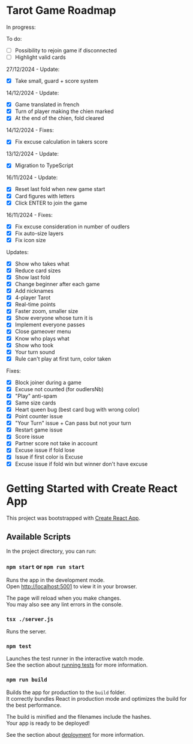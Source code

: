 # Tarot Game Roadmap

In progress:

To do:
- [ ] Possibility to rejoin game if disconnected
- [ ] Highlight valid cards

27/12/2024 - Update:
- [X] Take small, guard + score system

14/12/2024 - Update:
- [X] Game translated in french
- [X] Turn of player making the chien marked
- [X] At the end of the chien, fold cleared

14/12/2024 - Fixes:
- [X] Fix excuse calculation in takers score

13/12/2024 - Update:
- [X] Migration to TypeScript

16/11/2024 - Update:
- [X] Reset last fold when new game start
- [X] Card figures with letters
- [X] Click ENTER to join the game

16/11/2024 - Fixes:
- [X] Fix excuse consideration in number of oudlers
- [X] Fix auto-size layers
- [X] Fix icon size

Updates:
- [X] Show who takes what
- [X] Reduce card sizes
- [X] Show last fold
- [X] Change beginner after each game
- [X] Add nicknames
- [X] 4-player Tarot
- [X] Real-time points
- [X] Faster zoom, smaller size
- [X] Show everyone whose turn it is
- [X] Implement everyone passes
- [X] Close gameover menu
- [X] Know who plays what
- [X] Show who took
- [X] Your turn sound
- [X] Rule can't play at first turn, color taken

Fixes:
- [X] Block joiner during a game
- [X] Excuse not counted (for oudlersNb)
- [X] "Play" anti-spam
- [X] Same size cards
- [X] Heart queen bug (best card bug with wrong color)
- [X] Point counter issue
- [X] "Your Turn" issue + Can pass but not your turn
- [X] Restart game issue
- [X] Score issue
- [X] Partner score not take in account
- [X] Excuse issue if fold lose
- [X] Issue if first color is Excuse
- [X] Excuse issue if fold win but winner don't have excuse

# Getting Started with Create React App

This project was bootstrapped with [Create React App](https://github.com/facebook/create-react-app).

## Available Scripts

In the project directory, you can run:

### `npm start` or `npm run start`

Runs the app in the development mode.\
Open [http://localhost:5001](http://localhost:5001) to view it in your browser.

The page will reload when you make changes.\
You may also see any lint errors in the console.

### `tsx ./server.js`

Runs the server.

### `npm test`

Launches the test runner in the interactive watch mode.\
See the section about [running tests](https://facebook.github.io/create-react-app/docs/running-tests) for more information.

### `npm run build`

Builds the app for production to the `build` folder.\
It correctly bundles React in production mode and optimizes the build for the best performance.

The build is minified and the filenames include the hashes.\
Your app is ready to be deployed!

See the section about [deployment](https://facebook.github.io/create-react-app/docs/deployment) for more information.